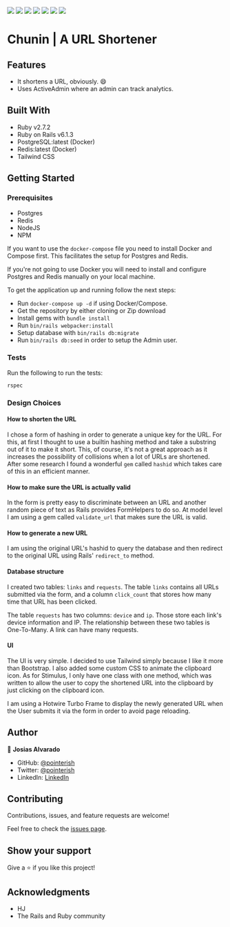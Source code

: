 ![](https://img.shields.io/badge/RoR-red)
![](https://img.shields.io/badge/Redis-red)
![](https://img.shields.io/badge/Postgres-blue)
![](https://img.shields.io/badge/Howtire-yellow)
![](https://img.shields.io/badge/StimulusJS-orange)
![](https://img.shields.io/badge/Tailwind-CSS-yellow)
![](https://img.shields.io/badge/Docker-black)

# Chunin | A URL Shortener

## Features

- It shortens a URL, obviously. :smile:
- Uses ActiveAdmin where an admin can track analytics.

## Built With

- Ruby v2.7.2
- Ruby on Rails v6.1.3
- PostgreSQL:latest (Docker)
- Redis:latest (Docker)
- Tailwind CSS

## Getting Started

### Prerequisites

- Postgres
- Redis
- NodeJS
- NPM

If you want to use the `docker-compose` file you need to install Docker and Compose first. This facilitates the setup for Postgres and Redis.

If you're not going to use Docker you will need to install and configure Postgres and Redis manually on your local machine.

To get the application up and running follow the next steps:

- Run `docker-compose up -d` if using Docker/Compose.
- Get the repository by either cloning or Zip download
- Install gems with `bundle install`
- Run `bin/rails webpacker:install`
- Setup database with `bin/rails db:migrate`
- Run `bin/rails db:seed` in order to setup the Admin user.

### Tests

Run the following to run the tests:

```
rspec
```

### Design Choices

#### How to shorten the URL

I chose a form of hashing in order to generate a unique key for the URL. For this, at first I thought to use a builtin hashing method and take a substring out of it to make it short. This, of course, it's not a great approach as it increases the possibility of collisions when a lot of URLs are shortened. After some research I found a wonderful `gem` called `hashid` which takes care of this in an efficient manner.

#### How to make sure the URL is actually valid

In the form is pretty easy to discriminate between an URL and another random piece of text as Rails provides FormHelpers to do so. At model level I am using a gem called `validate_url` that makes sure the URL is valid.

#### How to generate a new URL

I am using the original URL's hashid to query the database and then redirect to the original URL using Rails' `redirect_to` method.

#### Database structure

I created two tables: `links` and `requests`. The table `links` contains all URLs submitted via the form, and a column `click_count` that stores how many time that URL has been clicked.

The table `requests` has two columns: `device` and `ip`. Those store each link's device information and IP. The relationship between these two tables is One-To-Many. A link can have many requests.

#### UI

The UI is very simple. I decided to use Tailwind simply because I like it more than Bootstrap. I also added some custom CSS to animate the clipboard icon. As for Stimulus, I only have one class with one method, which was written to allow the user to copy the shortened URL into the clipboard by just clicking on the clipboard icon.

I am using a Hotwire Turbo Frame to display the newly generated URL when the User submits it via the form in order to avoid page reloading.


## Author

👤 **Josias Alvarado**

- GitHub: [@pointerish](https://github.com/pointerish)
- Twitter: [@pointerish](https://twitter.com/pointerish)
- LinkedIn: [LinkedIn](https://www.linkedin.com/in/josias-alvarado/)

## Contributing

Contributions, issues, and feature requests are welcome!

Feel free to check the [issues page](https://github.com/pointerish/Chunnin-Exam/issues).

## Show your support

Give a ⭐️ if you like this project!

## Acknowledgments

- HJ
- The Rails and Ruby community